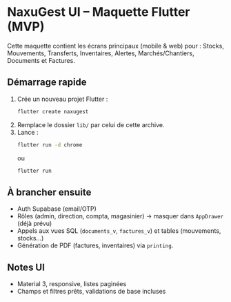 # NaxuGest UI – Maquette Flutter (MVP)

Cette maquette contient les écrans principaux (mobile & web) pour : Stocks, Mouvements, Transferts, Inventaires, Alertes, Marchés/Chantiers, Documents et Factures.

## Démarrage rapide
1. Crée un nouveau projet Flutter :
   ```bash
   flutter create naxugest
   ```
2. Remplace le dossier `lib/` par celui de cette archive.
3. Lance :
   ```bash
   flutter run -d chrome
   ```
   ou
   ```bash
   flutter run
   ```

## À brancher ensuite
- Auth Supabase (email/OTP)
- Rôles (admin, direction, compta, magasinier) → masquer dans `AppDrawer` (déjà prévu)
- Appels aux vues SQL (`documents_v`, `factures_v`) et tables (mouvements, stocks…)
- Génération de PDF (factures, inventaires) via `printing`.

## Notes UI
- Material 3, responsive, listes paginées
- Champs et filtres prêts, validations de base incluses
